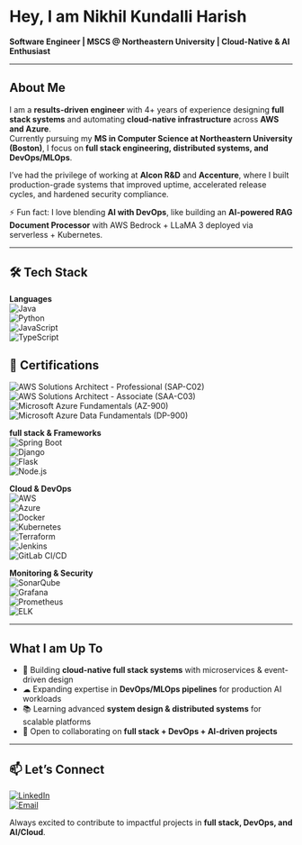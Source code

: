 # Hey, I am Nikhil Kundalli Harish  

**Software Engineer | MSCS @ Northeastern University | Cloud-Native & AI Enthusiast**  

---

## About Me  

I am a **results-driven engineer** with 4+ years of experience designing **full stack systems** and automating **cloud-native infrastructure** across **AWS and Azure**.  
Currently pursuing my **MS in Computer Science at Northeastern University (Boston)**, I focus on **full stack engineering, distributed systems, and DevOps/MLOps**.  

I’ve had the privilege of working at **Alcon R&D** and **Accenture**, where I built production-grade systems that improved uptime, accelerated release cycles, and hardened security compliance.  

⚡ Fun fact: I love blending **AI with DevOps**, like building an **AI-powered RAG Document Processor** with AWS Bedrock + LLaMA 3 deployed via serverless + Kubernetes.  

---

## 🛠️ Tech Stack  

**Languages**  
![Java](https://img.shields.io/badge/Java-ED8B00?style=for-the-badge&logo=java&logoColor=white)  
![Python](https://img.shields.io/badge/Python-3776AB?style=for-the-badge&logo=python&logoColor=white)  
![JavaScript](https://img.shields.io/badge/JavaScript-F7DF1E?style=for-the-badge&logo=javascript&logoColor=black)  
![TypeScript](https://img.shields.io/badge/TypeScript-007ACC?style=for-the-badge&logo=typescript&logoColor=white)  

## 📜 Certifications  

![AWS Solutions Architect - Professional (SAP-C02)](https://img.shields.io/badge/AWS%20Solutions%20Architect%20Professional-FF9900?style=for-the-badge&logo=amazonaws&logoColor=white)  
![AWS Solutions Architect - Associate (SAA-C03)](https://img.shields.io/badge/AWS%20Solutions%20Architect%20Associate-FF9900?style=for-the-badge&logo=amazonaws&logoColor=white)  
![Microsoft Azure Fundamentals (AZ-900)](https://img.shields.io/badge/Microsoft%20Azure%20Fundamentals%20(AZ--900)-0078D4?style=for-the-badge&logo=microsoftazure&logoColor=white)  
![Microsoft Azure Data Fundamentals (DP-900)](https://img.shields.io/badge/Microsoft%20Azure%20Data%20Fundamentals%20(DP--900)-0078D4?style=for-the-badge&logo=microsoftazure&logoColor=white)  

**full stack & Frameworks**  
![Spring Boot](https://img.shields.io/badge/Spring%20Boot-6DB33F?style=for-the-badge&logo=springboot&logoColor=white)  
![Django](https://img.shields.io/badge/Django-092E20?style=for-the-badge&logo=django&logoColor=white)  
![Flask](https://img.shields.io/badge/Flask-000000?style=for-the-badge&logo=flask&logoColor=white)  
![Node.js](https://img.shields.io/badge/Node.js-43853D?style=for-the-badge&logo=node.js&logoColor=white)  

**Cloud & DevOps**  
![AWS](https://img.shields.io/badge/AWS-232F3E?style=for-the-badge&logo=amazonaws&logoColor=white)  
![Azure](https://img.shields.io/badge/Azure-0078D4?style=for-the-badge&logo=microsoftazure&logoColor=white)  
![Docker](https://img.shields.io/badge/Docker-2496ED?style=for-the-badge&logo=docker&logoColor=white)  
![Kubernetes](https://img.shields.io/badge/Kubernetes-326CE5?style=for-the-badge&logo=kubernetes&logoColor=white)  
![Terraform](https://img.shields.io/badge/Terraform-623CE4?style=for-the-badge&logo=terraform&logoColor=white)  
![Jenkins](https://img.shields.io/badge/Jenkins-D24939?style=for-the-badge&logo=jenkins&logoColor=white)  
![GitLab CI/CD](https://img.shields.io/badge/GitLab-FCA121?style=for-the-badge&logo=gitlab&logoColor=white)  

**Monitoring & Security**  
![SonarQube](https://img.shields.io/badge/SonarQube-4E9BCD?style=for-the-badge&logo=sonarqube&logoColor=white)  
![Grafana](https://img.shields.io/badge/Grafana-F46800?style=for-the-badge&logo=grafana&logoColor=white)  
![Prometheus](https://img.shields.io/badge/Prometheus-E6522C?style=for-the-badge&logo=prometheus&logoColor=white)  
![ELK](https://img.shields.io/badge/ELK%20Stack-005571?style=for-the-badge&logo=elasticstack&logoColor=white)  

---

## What I am Up To  

- 🔭 Building **cloud-native full stack systems** with microservices & event-driven design  
- ☁ Expanding expertise in **DevOps/MLOps pipelines** for production AI workloads  
- 📚 Learning advanced **system design & distributed systems** for scalable platforms  
- 🤝 Open to collaborating on **full stack + DevOps + AI-driven projects**  

---

## 📫 Let’s Connect  

[![LinkedIn](https://img.shields.io/badge/LinkedIn-0A66C2?style=for-the-badge&logo=linkedin&logoColor=white)](https://linkedin.com/in/nikhil-k-harish)  
[![Email](https://img.shields.io/badge/Email-D14836?style=for-the-badge&logo=gmail&logoColor=white)](mailto:nikkh27@gmail.com)  

Always excited to contribute to impactful projects in **full stack, DevOps, and AI/Cloud**.  
